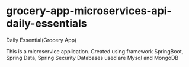 # grocery-app-microservices-api-daily-essentials
Daily Essential(Grocery App)

This is a microservice application.
Created using framework SpringBoot, Spring Data, Spring Security
Databases used are Mysql and MongoDB
